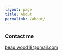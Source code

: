```yaml
---
layout: page
title: About
permalink: /about/
---
```

### Contact me

[beau.wood18@gmail.com](mailto:beau.wood18@gmail.com)
